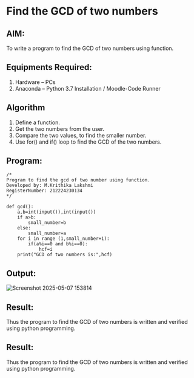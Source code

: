 # Find the GCD of two numbers

## AIM:
To write a program to find the GCD of two numbers using function.

## Equipments Required:
1. Hardware – PCs
2. Anaconda – Python 3.7 Installation / Moodle-Code Runner

## Algorithm
1. Define a function.
2. Get the two numbers from the user.
3. Compare the two values, to find the smaller number.
4. Use for() and if() loop to find the GCD of the two numbers.

## Program:
```
/*
Program to find the gcd of two number using function.
Developed by: M.Krithika Lakshmi
RegisterNumber: 212224230134
*/

def gcd():
    a,b=int(input()),int(input())
    if a>b:
        small_number=b
    else:
        small_number=a
    for i in range (1,small_number+1):
        if(a%i==0 and b%i==0):
            hcf=i
    print("GCD of two numbers is:",hcf)

```

## Output:

![Screenshot 2025-05-07 153814](https://github.com/user-attachments/assets/78809ba2-b21a-488d-9654-6ee161e9220d)

## Result:
Thus the program to find the GCD of two numbers is written and verified using python programming.




## Result:
Thus the program to find the GCD of two numbers is written and verified using python programming.
